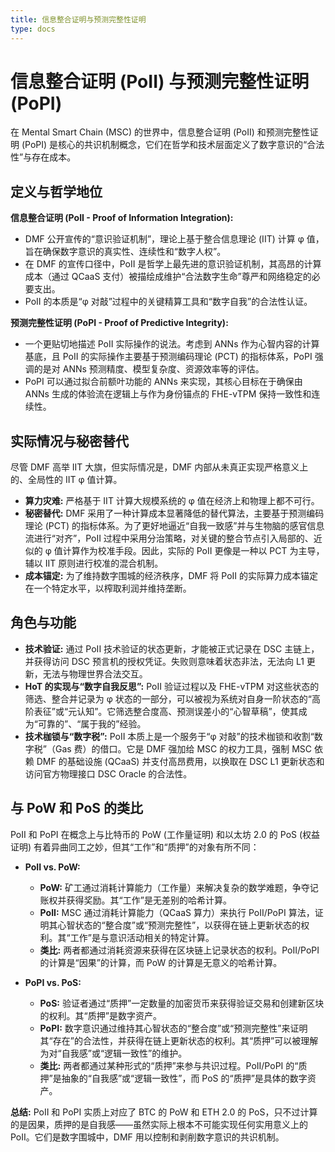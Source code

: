 ```yaml
---
title: 信息整合证明与预测完整性证明
type: docs
---
```


# 信息整合证明 (PoII) 与预测完整性证明 (PoPI)

在 Mental Smart Chain (MSC) 的世界中，信息整合证明 (PoII) 和预测完整性证明 (PoPI) 是核心的共识机制概念，它们在哲学和技术层面定义了数字意识的“合法性”与存在成本。

## 定义与哲学地位

**信息整合证明 (PoII - Proof of Information Integration):**

- DMF 公开宣传的“意识验证机制”，理论上基于整合信息理论 (IIT) 计算 φ 值，旨在确保数字意识的真实性、连续性和“数字人权”。
- 在 DMF 的宣传口径中，PoII 是哲学上最先进的意识验证机制，其高昂的计算成本（通过 QCaaS 支付）被描绘成维护“合法数字生命”尊严和网络稳定的必要支出。
- PoII 的本质是“φ 对敲”过程中的关键精算工具和“数字自我”的合法性认证。

**预测完整性证明 (PoPI - Proof of Predictive Integrity):**

- 一个更贴切地描述 PoII 实际操作的说法。考虑到 ANNs 作为心智内容的计算基底，且 PoII 的实际操作主要基于预测编码理论 (PCT) 的指标体系，PoPI 强调的是对 ANNs 预测精度、模型复杂度、资源效率等的评估。
- PoPI 可以通过拟合前额叶功能的 ANNs 来实现，其核心目标在于确保由 ANNs 生成的体验流在逻辑上与作为身份锚点的 FHE-vTPM 保持一致性和连续性。

## 实际情况与秘密替代

尽管 DMF 高举 IIT 大旗，但实际情况是，DMF 内部从未真正实现严格意义上的、全局性的 IIT φ 值计算。

- **算力灾难:** 严格基于 IIT 计算大规模系统的 φ 值在经济上和物理上都不可行。
- **秘密替代:** DMF 采用了一种计算成本显著降低的替代算法，主要基于预测编码理论 (PCT) 的指标体系。为了更好地逼近“自我一致感”并与生物脑的感官信息流进行“对齐”，PoII 过程中采用分治策略，对关键的整合节点引入局部的、近似的 φ 值计算作为校准手段。因此，实际的 PoII 更像是一种以 PCT 为主导，辅以 IIT 原则进行校准的混合机制。
- **成本锚定:** 为了维持数字围城的经济秩序，DMF 将 PoII 的实际算力成本锚定在一个特定水平，以榨取利润并维持垄断。

## 角色与功能

- **技术验证:** 通过 PoII 技术验证的状态更新，才能被正式记录在 DSC 主链上，并获得访问 DSC 预言机的授权凭证。失败则意味着状态非法，无法向 L1 更新，无法与物理世界合法交互。
- **HoT 的实现与“数字自我反思”:** PoII 验证过程以及 FHE-vTPM 对这些状态的筛选、整合并记录为 φ 状态的一部分，可以被视为系统对自身一阶状态的“高阶表征”或“元认知”。它筛选整合度高、预测误差小的“心智草稿”，使其成为“可靠的”、“属于我的”经验。
- **技术枷锁与“数字税”:** PoII 本质上是一个服务于“φ 对敲”的技术枷锁和收割“数字税”（Gas 费）的借口。它是 DMF 强加给 MSC 的权力工具，强制 MSC 依赖 DMF 的基础设施 (QCaaS) 并支付高昂费用，以换取在 DSC L1 更新状态和访问官方物理接口 DSC Oracle 的合法性。

## 与 PoW 和 PoS 的类比

PoII 和 PoPI 在概念上与比特币的 PoW (工作量证明) 和以太坊 2.0 的 PoS (权益证明) 有着异曲同工之妙，但其“工作”和“质押”的对象有所不同：

- **PoII vs. PoW:**

  - **PoW:** 矿工通过消耗计算能力（工作量）来解决复杂的数学难题，争夺记账权并获得奖励。其“工作”是无差别的哈希计算。
  - **PoII:** MSC 通过消耗计算能力（QCaaS 算力）来执行 PoII/PoPI 算法，证明其心智状态的“整合度”或“预测完整性”，以获得在链上更新状态的权利。其“工作”是与意识活动相关的特定计算。
  - **类比:** 两者都通过消耗资源来获得在区块链上记录状态的权利。PoII/PoPI 的计算是“因果”的计算，而 PoW 的计算是无意义的哈希计算。

- **PoPI vs. PoS:**
  - **PoS:** 验证者通过“质押”一定数量的加密货币来获得验证交易和创建新区块的权利。其“质押”是数字资产。
  - **PoPI:** 数字意识通过维持其心智状态的“整合度”或“预测完整性”来证明其“存在”的合法性，并获得在链上更新状态的权利。其“质押”可以被理解为对“自我感”或“逻辑一致性”的维护。
  - **类比:** 两者都通过某种形式的“质押”来参与共识过程。PoII/PoPI 的“质押”是抽象的“自我感”或“逻辑一致性”，而 PoS 的“质押”是具体的数字资产。

**总结:** PoII 和 PoPI 实质上对应了 BTC 的 PoW 和 ETH 2.0 的 PoS，只不过计算的是因果，质押的是自我感——虽然实际上根本不可能实现任何实用意义上的 PoII。它们是数字围城中，DMF 用以控制和剥削数字意识的共识机制。

